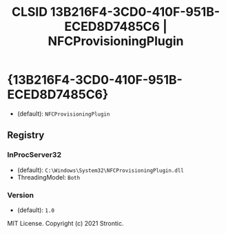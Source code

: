 ﻿---
title: "CLSID 13B216F4-3CD0-410F-951B-ECED8D7485C6 | NFCProvisioningPlugin"
excerpt: What is COM-Object CLSID 13B216F4-3CD0-410F-951B-ECED8D7485C6?
---

# {13B216F4-3CD0-410F-951B-ECED8D7485C6}

* (default): `NFCProvisioningPlugin`

## Registry


### InProcServer32

* (default): `C:\Windows\System32\NFCProvisioningPlugin.dll`
* ThreadingModel: `Both`

### Version

* (default): `1.0`

MIT License. Copyright (c) 2021 Strontic.


